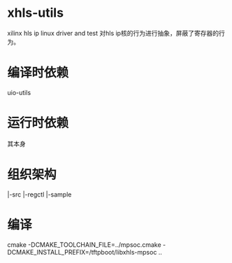 # xhls-utils
xilinx hls ip linux driver and test
对hls ip核的行为进行抽象，屏蔽了寄存器的行为。

# 编译时依赖
uio-utils

# 运行时依赖
其本身

# 组织架构
|-src
	|-regctl
|-sample


# 编译
cmake -DCMAKE_TOOLCHAIN_FILE=../mpsoc.cmake -DCMAKE_INSTALL_PREFIX=/tftpboot/libxhls-mpsoc ..

















